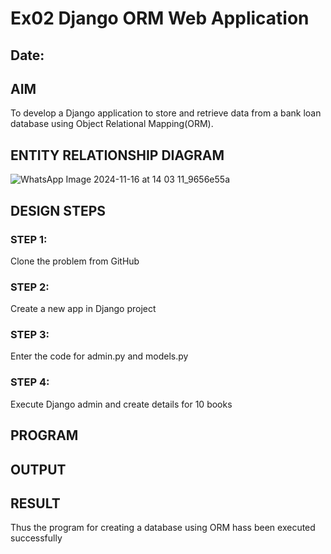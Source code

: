 # Ex02 Django ORM Web Application
## Date: 

## AIM
To develop a Django application to store and retrieve data from a bank loan database using Object Relational Mapping(ORM).

## ENTITY RELATIONSHIP DIAGRAM

![WhatsApp Image 2024-11-16 at 14 03 11_9656e55a](https://github.com/user-attachments/assets/ca64b0dc-78be-4b14-8f42-02cba41e9920)


## DESIGN STEPS

### STEP 1:
Clone the problem from GitHub

### STEP 2:
Create a new app in Django project

### STEP 3:
Enter the code for admin.py and models.py

### STEP 4:
Execute Django admin and create details for 10 books

## PROGRAM


## OUTPUT




## RESULT
Thus the program for creating a database using ORM hass been executed successfully
